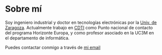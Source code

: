 # Sobre mí

Soy ingeniero industrial y doctor  en tecnologías electrónicas por la [Univ. de Zaragoza](https://zaguan.unizar.es/record/13517/files/TESIS-2014-027.pdf). Actualmente trabajo en [CDTI](https://www.linkedin.com/in/epelayoc/) como Punto nacional de contacto del programa Horizonte Europa, y como profesor asociado en la UC3M en el departamento de informática. 

Puedes contactar conmigo a través de [mi email](mailto:epelayo@ing.uc3m.es)  
